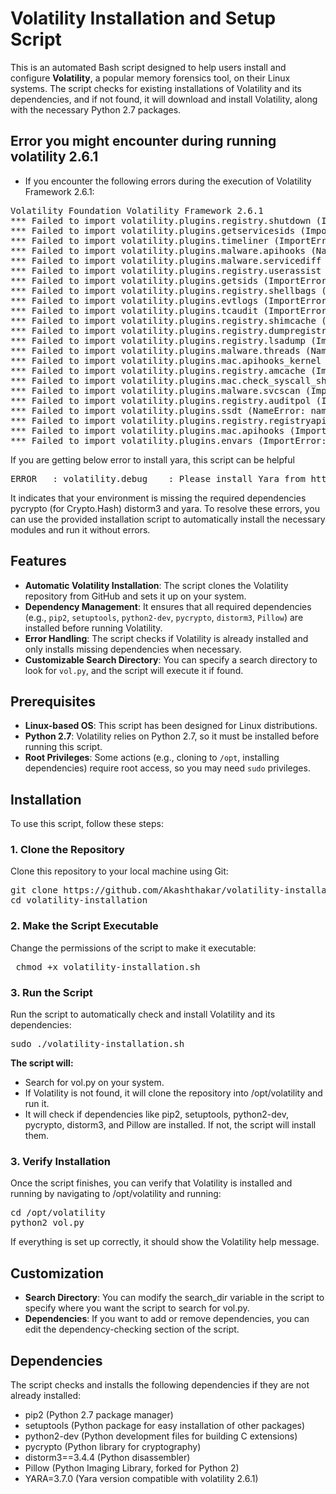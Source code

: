 # Volatility Installation and Setup Script

This is an automated Bash script designed to help users install and configure **Volatility**, a popular memory forensics tool, on their Linux systems. The script checks for existing installations of Volatility and its dependencies, and if not found, it will download and install Volatility, along with the necessary Python 2.7 packages.

##  Error you might encounter during running volatility 2.6.1

- If you encounter the following errors during the execution of Volatility Framework 2.6.1:
<pre>
Volatility Foundation Volatility Framework 2.6.1
*** Failed to import volatility.plugins.registry.shutdown (ImportError: No module named Crypto.Hash)
*** Failed to import volatility.plugins.getservicesids (ImportError: No module named Crypto.Hash)
*** Failed to import volatility.plugins.timeliner (ImportError: No module named Crypto.Hash)
*** Failed to import volatility.plugins.malware.apihooks (NameError: name 'distorm3' is not defined)
*** Failed to import volatility.plugins.malware.servicediff (ImportError: No module named Crypto.Hash)
*** Failed to import volatility.plugins.registry.userassist (ImportError: No module named Crypto.Hash)
*** Failed to import volatility.plugins.getsids (ImportError: No module named Crypto.Hash)
*** Failed to import volatility.plugins.registry.shellbags (ImportError: No module named Crypto.Hash)
*** Failed to import volatility.plugins.evtlogs (ImportError: No module named Crypto.Hash)
*** Failed to import volatility.plugins.tcaudit (ImportError: No module named Crypto.Hash)
*** Failed to import volatility.plugins.registry.shimcache (ImportError: No module named Crypto.Hash)
*** Failed to import volatility.plugins.registry.dumpregistry (ImportError: No module named Crypto.Hash)
*** Failed to import volatility.plugins.registry.lsadump (ImportError: No module named Crypto.Hash)
*** Failed to import volatility.plugins.malware.threads (NameError: name 'distorm3' is not defined)
*** Failed to import volatility.plugins.mac.apihooks_kernel (ImportError: No module named distorm3)
*** Failed to import volatility.plugins.registry.amcache (ImportError: No module named Crypto.Hash)
*** Failed to import volatility.plugins.mac.check_syscall_shadow (ImportError: No module named distorm3)
*** Failed to import volatility.plugins.malware.svcscan (ImportError: No module named Crypto.Hash)
*** Failed to import volatility.plugins.registry.auditpol (ImportError: No module named Crypto.Hash)
*** Failed to import volatility.plugins.ssdt (NameError: name 'distorm3' is not defined)
*** Failed to import volatility.plugins.registry.registryapi (ImportError: No module named Crypto.Hash)
*** Failed to import volatility.plugins.mac.apihooks (ImportError: No module named distorm3)
*** Failed to import volatility.plugins.envars (ImportError: No module named Crypto.Hash)
</pre>

If you are getting below error to install yara, this script can be helpful
<pre>
ERROR   : volatility.debug    : Please install Yara from https://plusvic.github.io/yara/
</pre>

It indicates that your environment is missing the required dependencies pycrypto (for Crypto.Hash) distorm3 and yara. To resolve these errors, you can use the provided installation script to automatically install the necessary modules and run it without errors.
  
## Features

- **Automatic Volatility Installation**: The script clones the Volatility repository from GitHub and sets it up on your system.
- **Dependency Management**: It ensures that all required dependencies (e.g., `pip2`, `setuptools`, `python2-dev`, `pycrypto`, `distorm3`, `Pillow`) are installed before running Volatility.
- **Error Handling**: The script checks if Volatility is already installed and only installs missing dependencies when necessary.
- **Customizable Search Directory**: You can specify a search directory to look for `vol.py`, and the script will execute it if found.

## Prerequisites

- **Linux-based OS**: This script has been designed for Linux distributions.
- **Python 2.7**: Volatility relies on Python 2.7, so it must be installed before running this script.
- **Root Privileges**: Some actions (e.g., cloning to `/opt`, installing dependencies) require root access, so you may need `sudo` privileges.

## Installation

To use this script, follow these steps:

### 1. Clone the Repository

Clone this repository to your local machine using Git:
<pre>git clone https://github.com/Akashthakar/volatility-installation.git
cd volatility-installation</pre>

### 2. Make the Script Executable

Change the permissions of the script to make it executable:

<pre> chmod +x volatility-installation.sh </pre>

### 3. Run the Script

Run the script to automatically check and install Volatility and its dependencies:
<pre>
sudo ./volatility-installation.sh
</pre>
**The script will:**

- Search for vol.py on your system.
- If Volatility is not found, it will clone the repository into /opt/volatility and run it.
- It will check if dependencies like pip2, setuptools, python2-dev, pycrypto, distorm3, and Pillow are installed. If not, the script will install them.

### 3. Verify Installation

Once the script finishes, you can verify that Volatility is installed and running by navigating to /opt/volatility and running:

<pre>
cd /opt/volatility
python2 vol.py
</pre>

If everything is set up correctly, it should show the Volatility help message.

## Customization

- **Search Directory**: You can modify the search_dir variable in the script to specify where you want the script to search for vol.py.
- **Dependencies**: If you want to add or remove dependencies, you can edit the dependency-checking section of the script.

## Dependencies

The script checks and installs the following dependencies if they are not already installed:

- pip2 (Python 2.7 package manager)
- setuptools (Python package for easy installation of other packages)
- python2-dev (Python development files for building C extensions)
- pycrypto (Python library for cryptography)
- distorm3==3.4.4 (Python disassembler)
- Pillow (Python Imaging Library, forked for Python 2)
- YARA=3.7.0 (Yara version compatible with volatility 2.6.1) 
